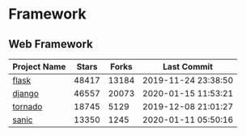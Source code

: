 # Framework

## Web Framework

| Project Name | Stars | Forks | Last Commit |
| ------------ | ----- | ----- | ----------- |
| [flask](https://github.com/pallets/flask) | 48417 | 13184 | 2019-11-24 23:38:50 |
| [django](https://github.com/django/django) | 46557 | 20073 | 2020-01-15 11:53:21 |
| [tornado](https://github.com/tornadoweb/tornado) | 18745 | 5129 | 2019-12-08 21:01:27 |
| [sanic](https://github.com/huge-success/sanic) | 13350 | 1245 | 2020-01-11 05:50:16 |
